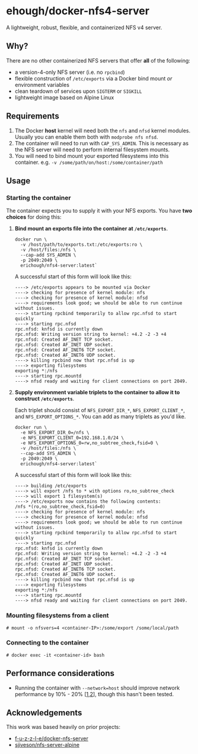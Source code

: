 # ehough/docker-nfs4-server

A lightweight, robust, flexible, and containerized NFS v4 server.

## Why?

There are no other containerized NFS servers that offer **all** of the following:

- a version-4-only NFS server (i.e. no `rpcbind`)
- flexible construction of `/etc/exports` via a Docker bind mount *or* environment variables
- clean teardown of services upon `SIGTERM` or `SIGKILL`
- lightweight image based on Alpine Linux

## Requirements

1. The Docker **host** kernel will need both the `nfs` and `nfsd` kernel modules. Usually you can enable them both with `modprobe nfs nfsd`.
1. The container will need to run with `CAP_SYS_ADMIN`. This is necessary as the NFS server will need to perform internal filesystem mounts.
1. You will need to bind mount your exported filesystems into this container. e.g. `-v /some/path/on/host:/some/container/path`

## Usage

### Starting the container

The container expects you to supply it with your NFS exports. You have **two choices** for doing this:

1. **Bind mount an exports file into the container at `/etc/exports`**.

       docker run \
         -v /host/path/to/exports.txt:/etc/exports:ro \
         -v /host/files:/nfs \
         --cap-add SYS_ADMIN \
         -p 2049:2049 \
         erichough/nfs4-server:latest`
         
   A successful start of this form will look like this:
   
       ----> /etc/exports appears to be mounted via Docker
       ----> checking for presence of kernel module: nfs
       ----> checking for presence of kernel module: nfsd
       ----> requirements look good; we should be able to run continue without issues.
       ----> starting rpcbind temporarily to allow rpc.nfsd to start quickly
       ----> starting rpc.nfsd
       rpc.nfsd: knfsd is currently down
       rpc.nfsd: Writing version string to kernel: +4.2 -2 -3 +4
       rpc.nfsd: Created AF_INET TCP socket.
       rpc.nfsd: Created AF_INET UDP socket.
       rpc.nfsd: Created AF_INET6 TCP socket.
       rpc.nfsd: Created AF_INET6 UDP socket.
       ----> killing rpcbind now that rpc.nfsd is up
       ----> exporting filesystems
       exporting *:/nfs
       ----> starting rpc.mountd
       ----> nfsd ready and waiting for client connections on port 2049.
         
1. **Supply environment variable triplets to the container to allow it to construct `/etc/exports`**.

    Each triplet should consist of `NFS_EXPORT_DIR_*`, `NFS_EXPORT_CLIENT_*`, and `NFS_EXPORT_OPTIONS_*`. You can add as many triplets as you'd like.

       docker run \
         -e NFS_EXPORT_DIR_0=/nfs \
         -e NFS_EXPORT_CLIENT_0=192.168.1.0/24 \
         -e NFS_EXPORT_OPTIONS_0=rw,no_subtree_check,fsid=0 \
         -v /host/files:/nfs \
         --cap-add SYS_ADMIN \
         -p 2049:2049 \
         erichough/nfs4-server:latest`
         
   A successful start of this form will look like this:

       ----> building /etc/exports
       ----> will export /nfs to * with options ro,no_subtree_check
       ----> will export 1 filesystem(s)
       ----> /etc/exports now contains the following contents:
       /nfs *(ro,no_subtree_check,fsid=0)
       ----> checking for presence of kernel module: nfs
       ----> checking for presence of kernel module: nfsd
       ----> requirements look good; we should be able to run continue without issues.
       ----> starting rpcbind temporarily to allow rpc.nfsd to start quickly
       ----> starting rpc.nfsd
       rpc.nfsd: knfsd is currently down
       rpc.nfsd: Writing version string to kernel: +4.2 -2 -3 +4
       rpc.nfsd: Created AF_INET TCP socket.
       rpc.nfsd: Created AF_INET UDP socket.
       rpc.nfsd: Created AF_INET6 TCP socket.
       rpc.nfsd: Created AF_INET6 UDP socket.
       ----> killing rpcbind now that rpc.nfsd is up
       ----> exporting filesystems
       exporting *:/nfs
       ----> starting rpc.mountd
       ----> nfsd ready and waiting for client connections on port 2049.

### Mounting filesystems from a client

`# mount -o nfsvers=4 <container-IP>:/some/export /some/local/path`

### Connecting to the container

`# docker exec -it <container-id> bash`

## Performance considerations

- Running the container with `--network=host` should improve network performance by 10% - 20% [[1](https://jtway.co/docker-network-performance-b95bce32b4b9),[2](https://www.percona.com/blog/2016/08/03/testing-docker-multi-host-network-performance/)], though this hasn't been tested.

## Acknowledgements

This work was based heavily on prior projects:

- [f-u-z-z-l-e/docker-nfs-server](https://github.com/f-u-z-z-l-e/docker-nfs-server)
- [sjiveson/nfs-server-alpine](https://github.com/sjiveson/nfs-server-alpine)